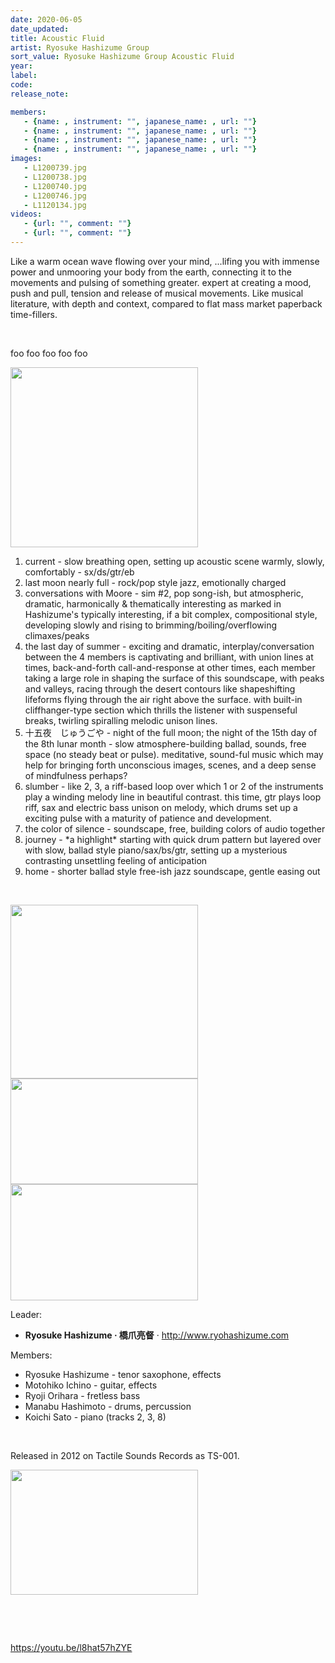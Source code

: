 ```yaml
---
date: 2020-06-05
date_updated: 
title: Acoustic Fluid
artist: Ryosuke Hashizume Group
sort_value: Ryosuke Hashizume Group Acoustic Fluid
year: 
label: 
code: 
release_note: 

members:
   - {name: , instrument: "", japanese_name: , url: ""}
   - {name: , instrument: "", japanese_name: , url: ""}
   - {name: , instrument: "", japanese_name: , url: ""}
   - {name: , instrument: "", japanese_name: , url: ""}
images: 
   - L1200739.jpg
   - L1200738.jpg
   - L1200740.jpg
   - L1200746.jpg
   - L1120134.jpg
videos: 
   - {url: "", comment: ""}
   - {url: "", comment: ""}
---
```

Like a warm ocean wave flowing over your mind, ...lifing you with immense power and unmooring your body from the earth, connecting it to the movements and pulsing of something greater. expert at creating a mood, push and pull, tension and release of musical movements. Like musical literature, with depth and context, compared to flat mass market paperback time-fillers.

&nbsp;

foo foo foo foo foo

<a href="http://www.jjazzist.com/wp-content/uploads/2018/11/L1200739.jpg"><img class="size-medium wp-image-3127 alignright" src="http://www.jjazzist.com/wp-content/uploads/2018/11/L1200739-300x288.jpg" alt="" width="300" height="288" /></a>
<ol>
 	<li>current - slow breathing open, setting up acoustic scene warmly, slowly, comfortably - sx/ds/gtr/eb</li>
 	<li>last moon nearly full - rock/pop style jazz, emotionally charged</li>
 	<li>conversations with Moore - sim #2, pop song-ish, but atmospheric, dramatic, harmonically &amp; thematically interesting as marked in Hashizume's typically interesting, if a bit complex, compositional style, developing slowly and rising to brimming/boiling/overflowing climaxes/peaks</li>
 	<li>the last day of summer - exciting and dramatic, interplay/conversation between the 4 members is captivating and brilliant, with union lines at times, back-and-forth call-and-response at other times, each member taking a large role in shaping the surface of this soundscape, with peaks and valleys, racing through the desert contours like shapeshifting lifeforms flying through the air right above the surface. with built-in cliffhanger-type section which thrills the listener with suspenseful breaks, twirling spiralling melodic unison lines.</li>
 	<li>十五夜　じゅうごや - n<span class="meaning-meaning">ight of the full moon; the night of the 15th day of the 8th lunar month - slow atmosphere-building ballad, sounds, free space (no steady beat or pulse). meditative, sound-ful music which may help for bringing forth unconscious images, scenes, and a deep sense of mindfulness perhaps?
</span></li>
 	<li>slumber - like 2, 3, a riff-based loop over which 1 or 2 of the instruments play a winding melody line in beautiful contrast. this time, gtr plays loop riff, sax and electric bass unison on melody, which drums set up a exciting pulse with a maturity of patience and development.</li>
 	<li>the color of silence - soundscape, free, building colors of audio together</li>
 	<li>journey - *a highlight* starting with quick drum pattern but layered over with slow, ballad style piano/sax/bs/gtr, setting up a mysterious contrasting unsettling feeling of anticipation</li>
 	<li>home - shorter ballad style free-ish jazz soundscape, gentle easing out</li>
</ol>
&nbsp;

<a href="http://www.jjazzist.com/wp-content/uploads/2018/11/L1200738.jpg"><img class="alignnone size-medium wp-image-3126" src="http://www.jjazzist.com/wp-content/uploads/2018/11/L1200738-300x278.jpg" alt="" width="300" height="278" /></a><a href="http://www.jjazzist.com/wp-content/uploads/2018/11/L1200740.jpg"><img class="alignnone size-medium wp-image-3128" src="http://www.jjazzist.com/wp-content/uploads/2018/11/L1200740-300x169.jpg" alt="" width="300" height="169" /></a><a href="http://www.jjazzist.com/wp-content/uploads/2018/11/L1200746.jpg"><img class="alignnone size-medium wp-image-3129" src="http://www.jjazzist.com/wp-content/uploads/2018/11/L1200746-300x186.jpg" alt="" width="300" height="186" /></a>

Leader:
<ul>
 	<li><strong>Ryosuke Hashizume · 橋爪亮督</strong> · <a href="http://www.ryohashizume.com">http://www.ryohashizume.com</a></li>
</ul>
Members:
<ul>
 	<li>Ryosuke Hashizume - tenor saxophone, effects</li>
 	<li>Motohiko Ichino - guitar, effects</li>
 	<li>Ryoji Orihara - fretless bass</li>
 	<li>Manabu Hashimoto - drums, percussion</li>
 	<li>Koichi Sato - piano (tracks 2, 3, 8)</li>
</ul>
&nbsp;

Released in 2012 on Tactile Sounds Records as TS-001.

<a href="http://www.jjazzist.com/wp-content/uploads/2019/01/L1120134.jpg"><img class="alignnone wp-image-3685 size-medium" src="http://www.jjazzist.com/wp-content/uploads/2019/01/L1120134-300x200.jpg" alt="" width="300" height="200" /></a>

&nbsp;

&nbsp;

https://youtu.be/l8hat57hZYE

&nbsp;

&nbsp;

